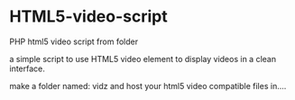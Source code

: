 # HTML5-video-script
PHP html5 video script from folder


a simple script to use HTML5 video element to display videos in a clean interface.

make a folder named: vidz  and host your html5 video compatible files in....


